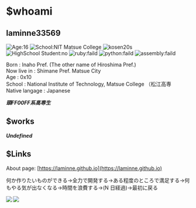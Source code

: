 # $whoami 
## laminne33569

![Age:16](https://img.shields.io/badge/Age-16-green?style=for-the-badge)
![School:NIT Matsue College](https://img.shields.io/badge/School-NIT,_Matsue_College-blue?style=for-the-badge)
![kosen20s](https://img.shields.io/badge/kosen-20s-skyblue?style=for-the-badge)
![HighSchool Student:no](https://img.shields.io/badge/HighSchool_Student-no-yellow?style=for-the-badge)
![ruby:faild](https://img.shields.io/badge/ruby-faild-red?style=for-the-badge)
![python:faild](https://img.shields.io/badge/python-faild-red?style=for-the-badge)
![assembly:faild](https://img.shields.io/badge/HTML\&CSS-Can't_understand-red?style=for-the-badge)

Born : Inaho Pref. (The other name of Hiroshima Pref.)  
Now live in : Shimane Pref. Matsue City  
Age : 0x10  
School : National Institute of Technology, Matsue College （松江高専  
Native langage : Japanese

***頭FF00FF系高専生***

## $works

**_Undefined_**

## $Links

About page: [https://laminne.github.io](https://laminne.github.io)

何か作りたいものができる->全力で開発する->ある程度のところで満足する->何もやる気が出なくなる->時間を浪費する->(N 日経過)->最初に戻る

<a href="https://github.com/anuraghazra/github-readme-stats">
  <img align="left" src="https://github-readme-stats.vercel.app/api?username=laminne&count_private=true&show_icons=true" />
</a>
<a href="https://github.com/anuraghazra/github-readme-stats">
  <img align="left" src="https://github-readme-stats.vercel.app/api/top-langs/?username=laminne" />
</a>

